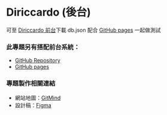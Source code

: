 # Diriccardo (後台)
可至 [Diriccardo 前台](https://github.com/n0918679182/vue_diriccardo)下載 db.json 配合 [GitHub pages](https://n0918679182.github.io/vue_diriccardo_back/#/) 一起做測試

### 此專題另有搭配前台系統：
- [GitHub Repository](https://github.com/n0918679182/vue_diriccardo)
- [GitHub pages](https://n0918679182.github.io/vue_diriccardo/#/)

### 專題製作相關連結
- 網站地圖：[GitMind](https://gitmind.com/app/docs/m5l34zjh)
- 設計稿：[Figma](https://www.figma.com/file/QjDhPWEajdZzSnWFVWHxKR?embed_host=notion&kind=&node-id=10%3A2&t=CpwG8p88JPj3lLoG-1&viewer=1)